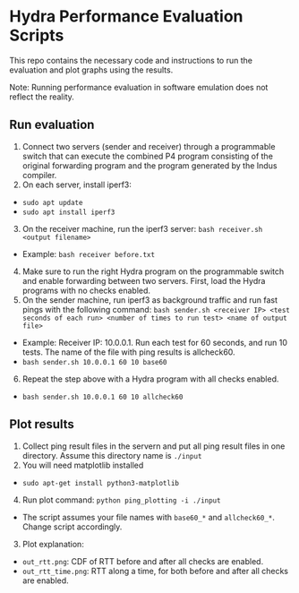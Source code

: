 # Hydra Performance Evaluation Scripts

This repo contains the necessary code and instructions to run the evaluation and plot graphs using the results.

Note: Running performance evaluation in software emulation does not reflect the reality.

## Run evaluation 
1. Connect two servers (sender and receiver) through a programmable switch that can execute the combined P4 program consisting of the original forwarding program and the program generated by the Indus compiler. 
2. On each server, install iperf3: 
  - `sudo apt update`
  - `sudo apt install iperf3`
3. On the receiver machine, run the iperf3 server: `bash receiver.sh <output filename>`
  - Example: `bash receiver before.txt`
4. Make sure to run the right Hydra program on the programmable switch and enable forwarding between two servers. First, load the Hydra programs with no checks enabled.
5. On the sender machine, run iperf3 as background traffic and run fast pings with the following command: `bash sender.sh <receiver IP> <test seconds of each run> <number of times to run test> <name of output file>`
  - Example: Receiver IP: 10.0.0.1. Run each test for 60 seconds, and run 10 tests. The name of the file with ping results is allcheck60.
  - `bash sender.sh 10.0.0.1 60 10 base60`
6. Repeat the step above with a Hydra program with all checks enabled.
  - `bash sender.sh 10.0.0.1 60 10 allcheck60`

## Plot results 
1. Collect ping result files in the servern and put all ping result files in one directory. Assume this directory name is `./input`
2. You will need matplotlib installed
  - `sudo apt-get install python3-matplotlib`
4. Run plot command: `python ping_plotting -i ./input`
  - The script assumes your file names with `base60_*` and `allcheck60_*`. Change script accordingly.
3. Plot explanation:
  - `out_rtt.png`: CDF of RTT before and after all checks are enabled.
  - `out_rtt_time.png`: RTT along a time, for both before and after all checks are enabled.
